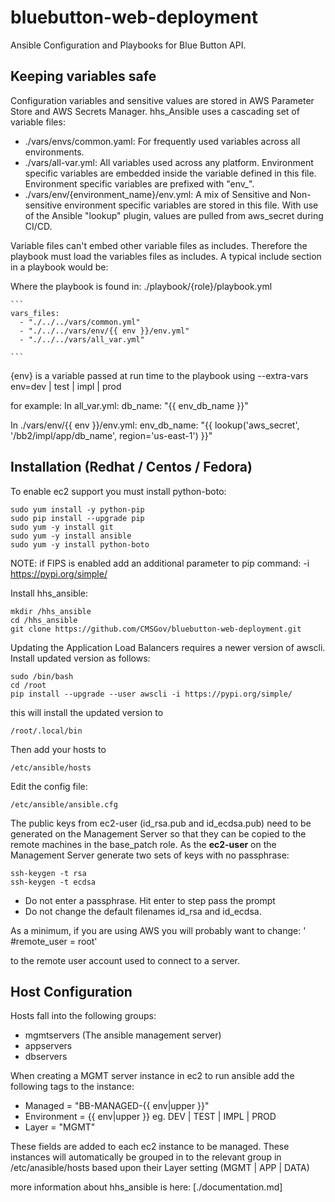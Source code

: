 # bluebutton-web-deployment
Ansible Configuration and Playbooks for Blue Button API.

## Keeping variables safe
Configuration variables and sensitive values are stored in AWS Parameter Store and AWS Secrets Manager. hhs_Ansible uses a cascading set of variable files:

- ./vars/envs/common.yaml: For frequently used variables across all environments.
- ./vars/all-var.yml: All variables used across any platform. Environment specific
variables are embedded inside the variable defined in this file. Environment specific
variables are prefixed with "env_".
- ./vars/env/{environment_name}/env.yml: A mix of Sensitive and Non-sensitive environment specific variables are
stored in this file. With use of the Ansible "lookup" plugin, values are pulled from aws_secret during CI/CD.

Variable files can't embed other variable files as includes. Therefore the
playbook must load the variables files as includes. A typical include section
in a playbook would be:

Where the playbook is found in: ./playbook/{role}/playbook.yml

    ```
    vars_files:
      - "./../../vars/common.yml"
      - "./../../vars/env/{{ env }}/env.yml"
      - "./../../vars/all_var.yml"

    ```  
{env} is a variable passed at run time to the playbook using
--extra-vars env=dev | test | impl | prod

for example:
In all_var.yml:
db_name: "{{ env_db_name }}"

In ./vars/env/{{ env }}/env.yml:
env_db_name: "{{ lookup('aws_secret', '/bb2/impl/app/db_name', region='us-east-1') }}"



## Installation (Redhat / Centos / Fedora)

To enable ec2 support you must install python-boto:

    sudo yum install -y python-pip
    sudo pip install --upgrade pip
    sudo yum -y install git
    sudo yum -y install ansible
    sudo yum -y install python-boto

NOTE: if FIPS is enabled add an additional parameter to pip command:
-i https://pypi.org/simple/

Install hhs_ansible:

    mkdir /hhs_ansible
    cd /hhs_ansible
    git clone https://github.com/CMSGov/bluebutton-web-deployment.git

Updating the Application Load Balancers requires a newer version of awscli.
Install updated version as follows:

    sudo /bin/bash
    cd /root
    pip install --upgrade --user awscli -i https://pypi.org/simple/

this will install the updated version to

    /root/.local/bin

Then add your hosts to

    /etc/ansible/hosts

Edit the config file:

    /etc/ansible/ansible.cfg

The public keys from ec2-user (id_rsa.pub and id_ecdsa.pub) need to be
generated on the Management Server so that they can be copied to the
remote machines in the base_patch role. As the **ec2-user** on the Management
Server generate two sets of keys with no passphrase:

    ssh-keygen -t rsa
    ssh-keygen -t ecdsa

- Do not enter a passphrase. Hit enter to step pass the prompt
- Do not change the default filenames id_rsa and id_ecdsa.


As a minimum, if you are using AWS you will probably want to change:
    ' #remote_user = root'

to the remote user account used to connect to a server.

## Host Configuration

Hosts fall into the following groups:
 - mgmtservers (The ansible management server)
 - appservers
 - dbservers

When creating a MGMT server instance in ec2 to run ansible add the following
tags to the instance:

 - Managed = "BB-MANAGED-{{ env|upper }}"
 - Environment = {{ env|upper }} eg. DEV | TEST | IMPL | PROD
 - Layer = "MGMT"

These fields are added to each ec2 instance to be managed. These instances
will automatically be grouped in to the relevant group in /etc/anasible/hosts
based upon their Layer setting (MGMT | APP | DATA)

more information about hhs_ansible is here: [./documentation.md]

